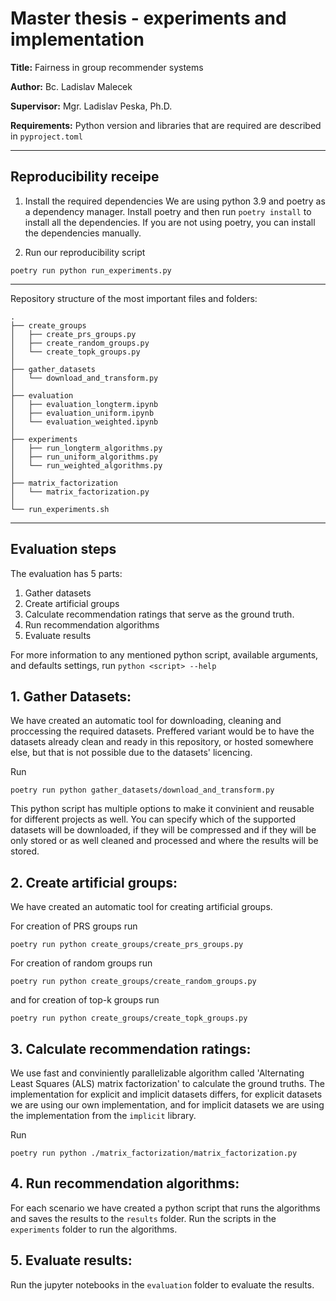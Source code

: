 # Master thesis - experiments and implementation

**Title:** Fairness in group recommender systems

**Author:** Bc. Ladislav Malecek

**Supervisor:** Mgr. Ladislav Peska, Ph.D.

**Requirements:** Python version and libraries that are required are described in `pyproject.toml`

---

## Reproducibility receipe

1. Install the required dependencies
We are using python 3.9 and poetry as a dependency manager. Install poetry and then run `poetry install` to install all the dependencies. If you are not using poetry, you can install the dependencies manually.

2. Run our reproducibility script
```
poetry run python run_experiments.py
```
---
Repository structure of the most important files and folders:
```
.
├── create_groups
│   ├── create_prs_groups.py
│   ├── create_random_groups.py
│   └── create_topk_groups.py
│
├── gather_datasets
│   └── download_and_transform.py
│
├── evaluation
│   ├── evaluation_longterm.ipynb
│   ├── evaluation_uniform.ipynb
│   └── evaluation_weighted.ipynb
│
├── experiments
│   ├── run_longterm_algorithms.py
│   ├── run_uniform_algorithms.py
│   └── run_weighted_algorithms.py
│
├── matrix_factorization
│   └── matrix_factorization.py
│
└── run_experiments.sh
```

---

## Evaluation steps
The evaluation has 5 parts:
1. Gather datasets
2. Create artificial groups
3. Calculate recommendation ratings that serve as the ground truth.
4. Run recommendation algorithms
5. Evaluate results

For more information to any mentioned python script, available arguments, and defaults settings, run `python <script> --help`

## 1. Gather Datasets:

We have created an automatic tool for downloading, cleaning and proccessing the required datasets. Preffered variant would be to have the datasets already clean and ready in this repository, or hosted somewhere else, but that is not possible due to the datasets' licencing.

Run 
```
poetry run python gather_datasets/download_and_transform.py
```

This python script has multiple options to make it convinient and reusable for different projects as well. You can specify which of the supported datasets will be downloaded, if they will be compressed and if they will be only stored or as well cleaned and processed and where the results will be stored.


## 2. Create artificial groups:

We have created an automatic tool for creating artificial groups.


For creation of PRS groups run
```
poetry run python create_groups/create_prs_groups.py
```

For creation of random groups run
```
poetry run python create_groups/create_random_groups.py
```

and for creation of top-k groups run
```
poetry run python create_groups/create_topk_groups.py
```



## 3. Calculate recommendation ratings:

We use fast and conviniently parallelizable algorithm called 'Alternating Least Squares (ALS) matrix factorization' to calculate the ground truths. The implementation for explicit and implicit datasets differs, for explicit datasets we are using our own implementation, and for implicit datasets we are using the implementation from the `implicit` library.

Run
```
poetry run python ./matrix_factorization/matrix_factorization.py
```

## 4. Run recommendation algorithms:
For each scenario we have created a python script that runs the algorithms and saves the results to the `results` folder.
Run the scripts in the `experiments` folder to run the algorithms.

## 5. Evaluate results:

Run the jupyter notebooks in the `evaluation` folder to evaluate the results.